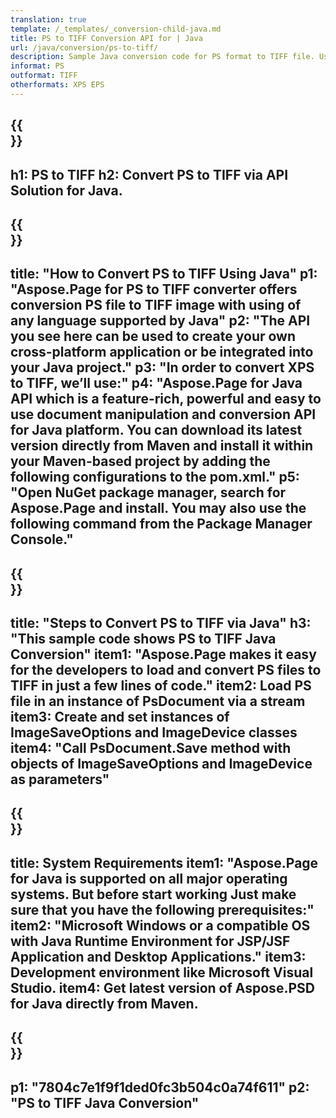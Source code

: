 ```yaml
---
translation: true
template: /_templates/_conversion-child-java.md
title: PS to TIFF Conversion API for | Java
url: /java/conversion/ps-to-tiff/ 
description: Sample Java conversion code for PS format to TIFF file. Use this example code to convert PS to TIFF within any Web or Desktop Java based application.
informat: PS
outformat: TIFF
otherformats: XPS EPS
---
```


{{<section banner>}}
---
h1: PS to TIFF
h2: Convert PS to TIFF via API Solution for Java.
---

{{<section overview>}}
---
title: "How to Convert PS to TIFF Using Java"
p1: "Aspose.Page for PS to TIFF converter offers conversion PS file to TIFF image with using of any language supported by Java"
p2: "The API you see here can be used to create your own cross-platform application or be integrated into your Java project."
p3: "In order to convert XPS to TIFF, we’ll use:"
p4: "Aspose.Page for Java API which is a feature-rich, powerful and easy to use document manipulation and conversion API for Java platform. You can download its latest version directly from Maven and install it within your Maven-based project by adding the following configurations to the pom.xml."
p5: "Open NuGet package manager, search for Aspose.Page and install. You may also use the following command from the Package Manager Console."
---

{{<section feature1>}}
---
title: "Steps to Convert PS to TIFF via Java"
h3: "This sample code shows PS to TIFF Java Conversion"
item1: "Aspose.Page makes it easy for the developers to load and convert PS files to TIFF in just a few lines of code."
item2: Load PS file in an instance of PsDocument via a stream
item3: Create and set instances of ImageSaveOptions and ImageDevice classes
item4: "Call PsDocument.Save method with objects of ImageSaveOptions and ImageDevice as parameters"
---

{{<section feature2>}}
---
title: System Requirements
item1: "Aspose.Page for Java is supported on all major operating systems. But before start working Just make sure that you have the following prerequisites:"
item2: "Microsoft Windows or a compatible OS with Java Runtime Environment for JSP/JSF Application and Desktop Applications."
item3: Development environment like Microsoft Visual Studio.
item4: Get latest version of Aspose.PSD for Java directly from Maven.
---

{{<section gist>}}
---
p1: "7804c7e1f9f1ded0fc3b504c0a74f611"
p2: "PS to TIFF Java Conversion"
---
